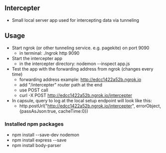 ## Intercepter
- Small local server app used for intercepting data via tunneling

## Usage
- Start ngrok (or other tunneling service. e.g. pagekite) on port 9090
    - in terminal: ./ngrok http 9090
- Start the intercepter app
    - in the intercepter directory: nodemon --inspect app.js
- Test the app with the forwarding address from ngrok (changes every time)
    - forwarding address example: http://edcc1422a52b.ngrok.io
    - add "/intercepter" router path at the end
    - use POST call
    - curl -X POST http://edcc1422a52b.ngrok.io/intercepter
- In capsule, query to log at the local setup endpoint will look like this:
    - http.postUrl("http://edcc1422a52b.ngrok.io/intercepter", errorObject, {passAsJson:true, cacheTime:0})

### Installed npm packages
- npm install --save-dev nodemon
- npm install express --save
- npm install body-parser